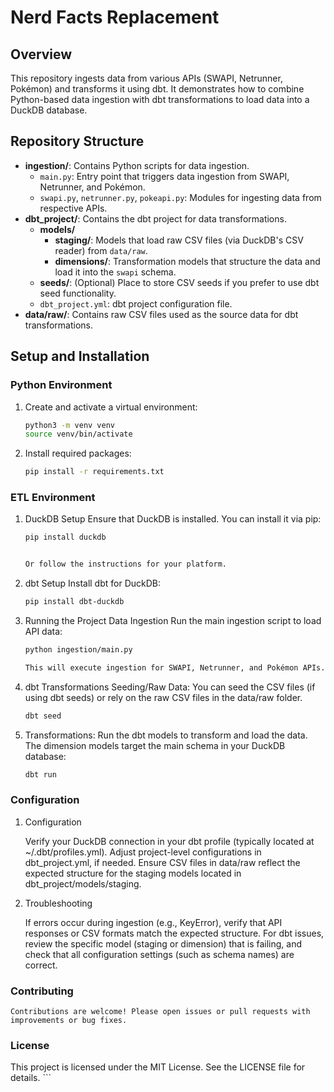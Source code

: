 # Nerd Facts Replacement

## Overview
This repository ingests data from various APIs (SWAPI, Netrunner, Pokémon) and transforms it using dbt. It demonstrates how to combine Python-based data ingestion with dbt transformations to load data into a DuckDB database.

## Repository Structure
- **ingestion/**: Contains Python scripts for data ingestion.
  - `main.py`: Entry point that triggers data ingestion from SWAPI, Netrunner, and Pokémon.
  - `swapi.py`, `netrunner.py`, `pokeapi.py`: Modules for ingesting data from respective APIs.
- **dbt_project/**: Contains the dbt project for data transformations.
  - **models/**
    - **staging/**: Models that load raw CSV files (via DuckDB's CSV reader) from `data/raw`.
    - **dimensions/**: Transformation models that structure the data and load it into the `swapi` schema.
  - **seeds/**: (Optional) Place to store CSV seeds if you prefer to use dbt seed functionality.
  - `dbt_project.yml`: dbt project configuration file.
- **data/raw/**: Contains raw CSV files used as the source data for dbt transformations.

## Setup and Installation

### Python Environment
1. Create and activate a virtual environment:
   ```bash
   python3 -m venv venv
   source venv/bin/activate


2. Install required packages:
   ```bash
   pip install -r requirements.txt
   
### ETL Environment
1. DuckDB Setup
   Ensure that DuckDB is installed. You can install it via pip:
   ```bash
   pip install duckdb


   Or follow the instructions for your platform.

2. dbt Setup
   Install dbt for DuckDB:
   ```bash
   pip install dbt-duckdb

3. Running the Project
    Data Ingestion
    Run the main ingestion script to load API data:
    ```bash
    python ingestion/main.py

    This will execute ingestion for SWAPI, Netrunner, and Pokémon APIs.

4. dbt Transformations
   Seeding/Raw Data:
   You can seed the CSV files (if using dbt seeds) or rely on the raw CSV files in the data/raw folder.
   ```bash
   dbt seed

5. Transformations:
   Run the dbt models to transform and load the data. The dimension models target the main schema in your DuckDB database:
   ```bash
   dbt run

### Configuration
1. Configuration

   Verify your DuckDB connection in your dbt profile (typically located at ~/.dbt/profiles.yml).
   Adjust project-level configurations in dbt_project.yml, if needed.
   Ensure CSV files in data/raw reflect the expected structure for the staging models located in dbt_project/models/staging.

2. Troubleshooting

   If errors occur during ingestion (e.g., KeyError), verify that API responses or CSV formats match the expected structure.
   For dbt issues, review the specific model (staging or dimension) that is failing, and check that all configuration settings (such as schema names) are correct.

### Contributing
    Contributions are welcome! Please open issues or pull requests with improvements or bug fixes.

### License
This project is licensed under the MIT License. See the LICENSE file for details. ```